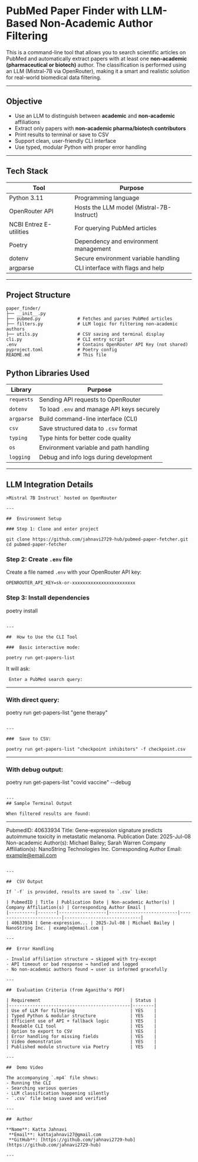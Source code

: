 #  PubMed Paper Finder with LLM-Based Non-Academic Author Filtering

This is a command-line tool that allows you to search scientific articles on PubMed and automatically extract papers with at least one **non-academic (pharmaceutical or biotech)** author. The classification is performed using an LLM (Mistral-7B via OpenRouter), making it a smart and realistic solution for real-world biomedical data filtering.



---

##  Objective

-  Use an LLM to distinguish between **academic** and **non-academic** affiliations
-  Extract only papers with **non-academic pharma/biotech contributors**
-  Print results to terminal or save to CSV
-  Support clean, user-friendly CLI interface
-  Use typed, modular Python with proper error handling

---

##  Tech Stack

| Tool                | Purpose                                  |
|---------------------|-------------------------------------------|
| Python 3.11         | Programming language                      |
| OpenRouter API      | Hosts the LLM model (Mistral-7B-Instruct) |
| NCBI Entrez E-utilities | For querying PubMed articles            |
| Poetry              | Dependency and environment management     |
| dotenv              | Secure environment variable handling      |
| argparse            | CLI interface with flags and help         |

---

##  Project Structure

```
paper_finder/
├── __init__.py
├── pubmed.py              # Fetches and parses PubMed articles
├── filters.py             # LLM logic for filtering non-academic authors
├── utils.py               # CSV saving and terminal display
cli.py                     # CLI entry script
.env                       # Contains OpenRouter API Key (not shared)
pyproject.toml             # Poetry config
README.md                  # This file
```
##  Python Libraries Used

| Library        | Purpose                                      |
|----------------|----------------------------------------------|
| `requests`     | Sending API requests to OpenRouter           |
| `dotenv`       | To load `.env` and manage API keys securely  |
| `argparse`     | Build command-line interface (CLI)           |
| `csv`          | Save structured data to `.csv` format        |
| `typing`       | Type hints for better code quality           |
| `os`           | Environment variable and path handling       |
| `logging`      | Debug and info logs during development       |
---

##  LLM Integration Details
```
>Mistral 7B Instruct` hosted on OpenRouter

---

##  Environment Setup

### Step 1: Clone and enter project

git clone https://github.com/jahnavi2729-hub/pubmed-paper-fetcher.git
cd pubmed-paper-fetcher
```

### Step 2: Create `.env` file
Create a file named `.env` with your OpenRouter API key:
```
OPENROUTER_API_KEY=sk-or-xxxxxxxxxxxxxxxxxxxxxxxx
```

### Step 3: Install dependencies

poetry install
```

---

##  How to Use the CLI Tool

###  Basic interactive mode:

poetry run get-papers-list
```

It will ask:
```
 Enter a PubMed search query:
```

---

###  With direct query:

poetry run get-papers-list "gene therapy"
```

---

###  Save to CSV:

poetry run get-papers-list "checkpoint inhibitors" -f checkpoint.csv
```

---

###  With debug output:

poetry run get-papers-list "covid vaccine" --debug
```

---
## Sample Terminal Output

When filtered results are found:

```
---
PubmedID: 40633934
Title: Gene-expression signature predicts autoimmune toxicity in metastatic melanoma.
Publication Date: 2025-Jul-08
Non-academic Author(s): Michael Bailey; Sarah Warren
Company Affiliation(s): NanoString Technologies Inc.
Corresponding Author Email: example@email.com
```

---

##  CSV Output

If `-f` is provided, results are saved to `.csv` like:

| PubmedID | Title | Publication Date | Non-academic Author(s) | Company Affiliation(s) | Corresponding Author Email |
|----------|-------|------------------|--------------------------|-------------------------|-----------------------------|
| 40633934 | Gene-expression... | 2025-Jul-08 | Michael Bailey | NanoString Inc. | example@email.com |

---

##  Error Handling

- Invalid affiliation structure → skipped with try-except
- API timeout or bad response → handled and logged
- No non-academic authors found → user is informed gracefully

---

##  Evaluation Criteria (from Aganitha's PDF)

| Requirement                                  | Status |
|----------------------------------------------|--------|
| Use of LLM for filtering                     | YES    |
| Typed Python & modular structure             | YES    |
| Efficient use of API + fallback logic        | YES    |
| Readable CLI tool                            | YES    |
| Option to export to CSV                      | YES    |
| Error handling for missing fields            | YES    |
| Video demonstration                          | YES    |
| Published module structure via Poetry        | YES    |

---

##  Demo Video

The accompanying `.mp4` file shows:
- Running the CLI
- Searching various queries
- LLM classification happening silently
- `.csv` file being saved and verified

---

##  Author

**Name**: Katta Jahnavi  
 **Email**: kattajahnavi27@gmail.com  
 **GitHub**: [https://github.com/jahnavi2729-hub](https://github.com/jahnavi2729-hub)

---


